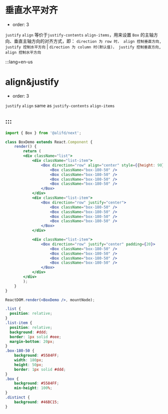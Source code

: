 # 垂直水平对齐

- order: 3

`justify` `align` 等价于`justify-contents` `align-items`，用来设置 `Box` 的主轴方向、垂直主轴方向的对齐方式，即：
`direction 为 row 时， align 控制垂直方向, justify 控制水平方向` |
`direction 为 column 时(默认值)， justify 控制垂直方向, align 控制水平方向`

:::lang=en-us
# align&justify

- order: 3

`justify` `align` same as `justify-contents` `align-items`

:::
---

````jsx
import { Box } from '@alifd/next';

class BoxDemo extends React.Component {
    render() {
        return (
        <div className="list">
            <div className="list-item">
                <Box direction="row" align="center" style={{height: 90}}>
                    <Box className="box-180-50" />
                    <Box className="box-180-50" />
                    <Box className="box-180-50" />
                    <Box className="box-180-50" />
                </Box>
            </div>
            <div className="list-item">
                <Box direction="row" justify="center">
                    <Box className="box-180-50" />
                    <Box className="box-180-50" />
                    <Box className="box-180-50" />
                    <Box className="box-180-50" />
                </Box>
            </div>

            <div className="list-item">
                <Box direction="row" justify="center" padding={20}>
                    <Box className="box-180-50" />
                    <Box className="box-180-50" />
                    <Box className="box-180-50" />
                    <Box className="box-180-50" />
                </Box>
            </div>
        </div>
        );
    }
}

ReactDOM.render(<BoxDemo />, mountNode);
````
````css
.list {
  position: relative;
}
.list-item {
  position: relative;
  background: #ddd;
  border: 1px solid #eee;
  margin-bottom: 20px;
}
.box-180-50 {
    background: #5584FF;
    width: 180px;
    height: 50px;
    border: 1px solid #ddd;
}
.box {
    background: #5584FF;
    min-height: 100%;
}
.distinct {
    background: #46BC15;
}
````

